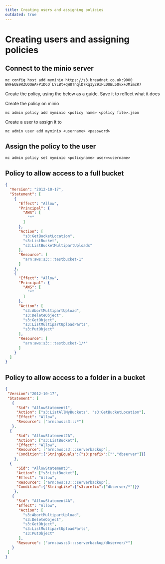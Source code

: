 ```yaml
---
title: Creating users and assigning policies
outdated: true
---
```


# Creating users and assigning policies


## Connect to the minio server

```
mc config host add myminio https://s3.breadnet.co.uk:9000 BWFEUE9RZUOQWAFP1DCQ LYLBt+qW8TnqlD7Kq1y29IFLDUBL5Qvx+JMimcR7
```

Create the policy, using the below as a guide. Save it to reflect what it does

Create the policy on minio

```
mc admin policy add myminio <policy name> <policy file>.json
```

Create a user to assign it to

```
mc admin user add myminio <username> <password>
```

## Assign the policy to the user

```
mc admin policy set myminio <policyname> user=<username>
```

## Policy to allow access to a full bucket

```json
{
  "Version": "2012-10-17",
  "Statement": [
    {
      "Effect": "Allow",
      "Principal": {
        "AWS": [
          "*"
        ]
      },
      "Action": [
        "s3:GetBucketLocation",
        "s3:ListBucket",
        "s3:ListBucketMultipartUploads"
      ],
      "Resource": [
        "arn:aws:s3:::testbucket-1"
      ]
    },
    {
      "Effect": "Allow",
      "Principal": {
        "AWS": [
          "*"
        ]
      },
      "Action": [
        "s3:AbortMultipartUpload",
        "s3:DeleteObject",
        "s3:GetObject",
        "s3:ListMultipartUploadParts",
        "s3:PutObject"
      ],
      "Resource": [
        "arn:aws:s3:::testbucket-1/*"
      ]
    }
  ]
}
```


## Policy to allow access to a folder in a bucket

```json
{
 "Version":"2012-10-17",
 "Statement": [
   {
     "Sid": "AllowStatement1",
     "Action": ["s3:ListAllMyBuckets", "s3:GetBucketLocation"],
     "Effect": "Allow",
     "Resource": ["arn:aws:s3:::*"]
   },
  {
     "Sid": "AllowStatement2A",
     "Action": ["s3:ListBucket"],
     "Effect": "Allow",
     "Resource": ["arn:aws:s3:::serverbackup"],
     "Condition":{"StringEquals":{"s3:prefix":["","dbserver"]}}
    },
  {
     "Sid": "AllowStatement3",
     "Action": ["s3:ListBucket"],
     "Effect": "Allow",
     "Resource": ["arn:aws:s3:::serverbackup"],
     "Condition":{"StringLike":{"s3:prefix":["dbserver/*"]}}
    },    
   {
     "Sid": "AllowStatement4A",
     "Effect": "Allow",
      "Action": [
        "s3:AbortMultipartUpload",
        "s3:DeleteObject",
        "s3:GetObject",
        "s3:ListMultipartUploadParts",
        "s3:PutObject"
      ],
     "Resource": ["arn:aws:s3:::serverbackup/dbserver/*"]
   }
 ]
}
```
